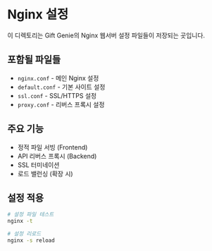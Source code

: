 # Nginx 설정

이 디렉토리는 Gift Genie의 Nginx 웹서버 설정 파일들이 저장되는 곳입니다.

## 포함될 파일들
- `nginx.conf` - 메인 Nginx 설정
- `default.conf` - 기본 사이트 설정
- `ssl.conf` - SSL/HTTPS 설정
- `proxy.conf` - 리버스 프록시 설정

## 주요 기능
- 정적 파일 서빙 (Frontend)
- API 리버스 프록시 (Backend)
- SSL 터미네이션
- 로드 밸런싱 (확장 시)

## 설정 적용
```bash
# 설정 파일 테스트
nginx -t

# 설정 리로드
nginx -s reload
```